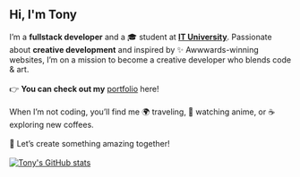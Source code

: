 ## Hi, I'm Tony

I’m a **fullstack developer** and a 🎓 student at [**IT University**](https://ituniversity.mg/). Passionate about **creative development** and inspired by ✨ Awwwards-winning websites, I’m on a mission to become a creative developer who blends code & art.<br /><br />
👉 **You can check out my** [portfolio](https://tonyandrianjaka.vercel.app/) here!<br /><br />
When I’m not coding, you’ll find me 🌍 traveling, 🍜 watching anime, or ☕️ exploring new coffees.<br /><br />
🚀 Let’s create something amazing together!<br /><br />
[![Tony's GitHub stats](https://github-readme-stats.vercel.app/api?username=Andrianjaka-Tony)](https://github.com/Andrianjaka-Tony/github-readme-stats)
